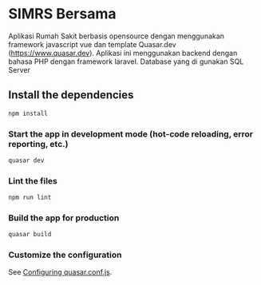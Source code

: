 # SIMRS Bersama

Aplikasi Rumah Sakit berbasis opensource dengan menggunakan framework javascript vue dan template Quasar.dev (https://www.quasar.dev).
Aplikasi ini menggunakan backend dengan bahasa PHP dengan framework laravel.
Database yang di gunakan SQL Server

## Install the dependencies
```bash
npm install
```

### Start the app in development mode (hot-code reloading, error reporting, etc.)
```bash
quasar dev
```

### Lint the files
```bash
npm run lint
```

### Build the app for production
```bash
quasar build
```

### Customize the configuration
See [Configuring quasar.conf.js](https://quasar.dev/quasar-cli/quasar-conf-js).
